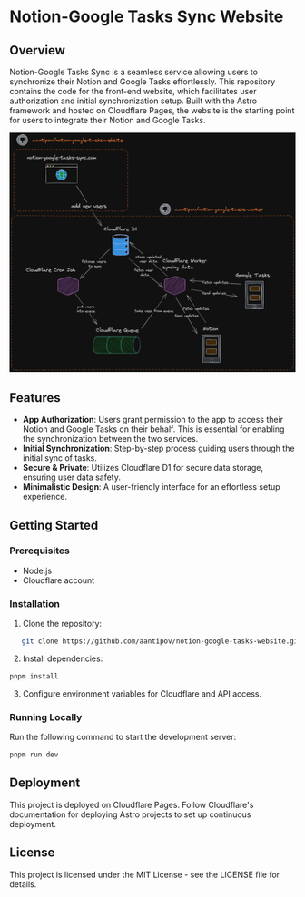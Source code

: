 # Notion-Google Tasks Sync Website

## Overview

Notion-Google Tasks Sync is a seamless service allowing users to synchronize their Notion and Google Tasks effortlessly. This repository contains the code for the front-end website, which facilitates user authorization and initial synchronization setup. Built with the Astro framework and hosted on Cloudflare Pages, the website is the starting point for users to integrate their Notion and Google Tasks.

![Website + Worker diagram](./diagram.png)

## Features

- **App Authorization**: Users grant permission to the app to access their Notion and Google Tasks on their behalf. This is essential for enabling the synchronization between the two services.
- **Initial Synchronization**: Step-by-step process guiding users through the initial sync of tasks.
- **Secure & Private**: Utilizes Cloudflare D1 for secure data storage, ensuring user data safety.
- **Minimalistic Design**: A user-friendly interface for an effortless setup experience.

## Getting Started

### Prerequisites

- Node.js
- Cloudflare account

### Installation

1. Clone the repository:

```bash
   git clone https://github.com/aantipov/notion-google-tasks-website.git
```

2. Install dependencies:

```bash
pnpm install
```

3. Configure environment variables for Cloudflare and API access.

### Running Locally

Run the following command to start the development server:

```bash
pnpm run dev
```

## Deployment

This project is deployed on Cloudflare Pages. Follow Cloudflare's documentation for deploying Astro projects to set up continuous deployment.

## License

This project is licensed under the MIT License - see the LICENSE file for details.
